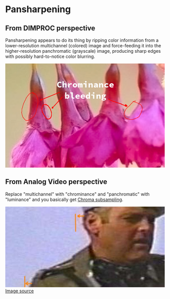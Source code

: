 # Pansharpening

## From DIMPROC perspective
Pansharpening appears to do its thing by ripping color
information from a lower-resolution multichannel (colored)
image and force-feeding it into the higher-resolution
panchromatic (grayscale) image, producing sharp edges with
possibly hard-to-notice color blurring.  

![](readme_color.png)

## From Analog Video perspective
Replace "multichannel" with "chrominance" and "panchromatic"
with "luminance" and you basically get [Chroma subsampling](https://en.wikipedia.org/wiki/Chroma_subsampling).  

![](readme_chrominance.jpg)  
[Image source](https://forum.videohelp.com/threads/246275-Is-it-Color-Chroma-Shift-or-Bleed-or-Smearing-can-I-improve-it)

